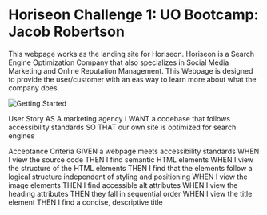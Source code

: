 # Horiseon Challenge 1: UO Bootcamp: Jacob Robertson


This webpage works as the landing site for Horiseon. Horiseon is a Search Engine Optimization Company that also specializes in Social Media Marketing and Online Reputation Management. This Webpage is designed to provide the user/customer with an eas way to learn more about what the company does.

![Getting Started](./images/img.jpg)

User Story
AS A marketing agency
I WANT a codebase that follows accessibility standards
SO THAT our own site is optimized for search engines


Acceptance Criteria
GIVEN a webpage meets accessibility standards
WHEN I view the source code
THEN I find semantic HTML elements
WHEN I view the structure of the HTML elements
THEN I find that the elements follow a logical structure independent of styling and positioning
WHEN I view the image elements
THEN I find accessible alt attributes
WHEN I view the heading attributes
THEN they fall in sequential order
WHEN I view the title element
THEN I find a concise, descriptive title